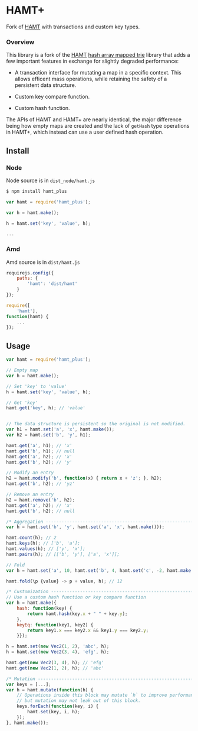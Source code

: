 # HAMT+
Fork of [HAMT][hamt] with transactions and custom key types.

### Overview
This library is a fork of the [HAMT][hamt] [hash array mapped trie][hash-array-mapped-trie] library
that adds a few important features in exchange for slightly degraded performance:

* A transaction interface for mutating a map in a specific context. This allows
  efficent mass operations, while retaining the safety of a persistent data
  structure.

* Custom key compare function.

* Custom hash function.

The APIs of HAMT and HAMT+ are nearly identical, the major difference being
how empty maps are created and the lack of `getHash` type operations in HAMT+,
which instead can use a user defined hash operation.

## Install

### Node
Node source is in `dist_node/hamt.js`

``` javascript
$ npm install hamt_plus
```

``` javascript
var hamt = require('hamt_plus');

var h = hamt.make();

h = hamt.set('key', 'value', h);

...
```


### Amd
Amd source is in `dist/hamt.js`

``` javascript
requirejs.config({
    paths: {
        'hamt': 'dist/hamt'
    }
});

require([
    'hamt'],
function(hamt) {
    ...
});
```


## Usage

``` javascript
var hamt = require('hamt_plus');

// Empty map
var h = hamt.make();

// Set 'key' to 'value'
h = hamt.set('key', 'value', h);

// Get 'key'
hamt.get('key', h); // 'value'


// The data structure is persistent so the original is not modified.
var h1 = hamt.set('a', 'x', hamt.make());
var h2 = hamt.set('b', 'y', h1);

hamt.get('a', h1); // 'x'
hamt.get('b', h1); // null
hamt.get('a', h2); // 'x'
hamt.get('b', h2); // 'y'

// Modify an entry
h2 = hamt.modify('b', function(x) { return x + 'z'; }, h2);
hamt.get('b', h2); // 'yz'

// Remove an entry
h2 = hamt.remove('b', h2);
hamt.get('a', h2); // 'x'
hamt.get('b', h2); // null

/* Aggregation ---------------------------------------------------------------*/
var h = hamt.set('b', 'y', hamt.set('a', 'x', hamt.make()));

hamt.count(h); // 2
hamt.keys(h); // ['b', 'a'];
hamt.values(h); // ['y', 'x'];
hamt.pairs(h); // [['b', 'y'], ['a', 'x']];

// Fold
var h = hamt.set('a', 10, hamt.set('b', 4, hamt.set('c', -2, hamt.make())));

hamt.fold(\p {value} -> p + value, h); // 12

/* Customization -------------------------------------------------------------*/
// Use a custom hash function or key compare function
var h = hamt.make({
    hash: function(key) {
        return hamt.hash(key.x + " " + key.y);
    },
    keyEq: function(key1, key2) {
        return key1.x === key2.x && key1.y === key2.y;
    }});

h = hamt.set(new Vec2(1, 2), 'abc', h);
h = hamt.set(new Vec2(3, 4), 'efg', h);

hamt.get(new Vec2(3, 4), h); // 'efg'
hamt.get(new Vec2(1, 2), h); // 'abc'

/* Mutation ------------------------------------------------------------------*/
var keys = [...];
var h = hamt.mutate(function(h) {
    // Operations inside this block may mutate `h` to improve performance
    // but mutation may not leak out of this block.
    keys.forEach(function(key, i) {
        hamt.set(key, i, h);
    });
}, hamt.make());
```


[hamt]: https://github.com/mattbierner/hamt
[benchmarks]: http://github.com/mattbierner/js-hashtrie-benchmark
[pdata]: https://github.com/exclipy/pdata
[hash-array-mapped-trie]: http://en.wikipedia.org/wiki/Hash_array_mapped_trie
[persistent]: http://en.wikipedia.org/wiki/Persistent_data_structure